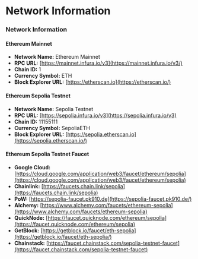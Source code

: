 # Network Information

### Network Information

#### Ethereum Mainnet <a href="#ethereum-mainnet" id="ethereum-mainnet"></a>

* **Network Name:** Ethereum Mainnet
* **RPC URL:** [https://mainnet.infura.io/v3](https://mainnet.infura.io/v3/)
* **Chain ID:** 1
* **Currency Symbol:** ETH
* **Block Explorer URL:** [https://etherscan.io](https://etherscan.io/)

#### Ethereum Sepolia Testnet <a href="#ethereum-sepolia-testnet" id="ethereum-sepolia-testnet"></a>

* **Network Name:** Sepolia Testnet
* **RPC URL:** [https://sepolia.infura.io/v3](https://sepolia.infura.io/v3)
* **Chain ID:** 11155111
* **Currency Symbol:** SepoliaETH
* **Block Explorer URL:** [https://sepolia.etherscan.io](https://sepolia.etherscan.io/)

#### Ethereum Sepolia Testnet Faucet <a href="#ethereum-sepolia-testnet-faucet" id="ethereum-sepolia-testnet-faucet"></a>

* **Google Cloud:** [https://cloud.google.com/application/web3/faucet/ethereum/sepolia](https://cloud.google.com/application/web3/faucet/ethereum/sepolia)
* **Chainlink:** [https://faucets.chain.link/sepolia](https://faucets.chain.link/sepolia)
* **PoW:** [https://sepolia-faucet.pk910.de](https://sepolia-faucet.pk910.de/)
* **Alchemy:** [https://www.alchemy.com/faucets/ethereum-sepolia](https://www.alchemy.com/faucets/ethereum-sepolia)
* **QuickNode:** [https://faucet.quicknode.com/ethereum/sepolia](https://faucet.quicknode.com/ethereum/sepolia)
* **GetBlock:** [https://getblock.io/faucet/eth-sepolia](https://getblock.io/faucet/eth-sepolia/)
* **Chainstack:** [https://faucet.chainstack.com/sepolia-testnet-faucet](https://faucet.chainstack.com/sepolia-testnet-faucet)
